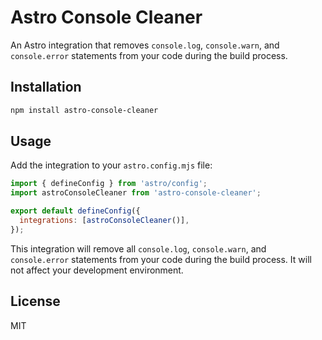 # Astro Console Cleaner

An Astro integration that removes `console.log`, `console.warn`, and `console.error` statements from your code during the build process.

## Installation

```sh
npm install astro-console-cleaner
```

## Usage

Add the integration to your `astro.config.mjs` file:

```javascript
import { defineConfig } from 'astro/config';
import astroConsoleCleaner from 'astro-console-cleaner';

export default defineConfig({
  integrations: [astroConsoleCleaner()],
});
```

This integration will remove all `console.log`, `console.warn`, and `console.error` statements from your code during the build process. It will not affect your development environment.

## License

MIT
